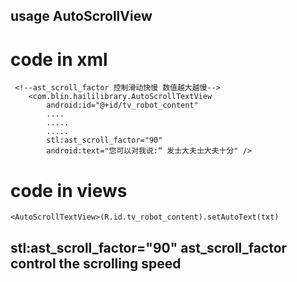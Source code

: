 
## usage AutoScrollView

# code in xml
``` 
 <!--ast_scroll_factor 控制滑动快慢 数值越大越慢-->
    <com.blin.haililibrary.AutoScrollTextView
        android:id="@+id/tv_robot_content"
        ....
        .....
        .....
        stl:ast_scroll_factor="90"
        android:text="您可以对我说:“ 发士大夫士大夫十分" /> 
```

# code in views 
```
<AutoScrollTextView>(R.id.tv_robot_content).setAutoText(txt)
```

##   stl:ast_scroll_factor="90" ast_scroll_factor control the scrolling speed 




 







 
 
 


